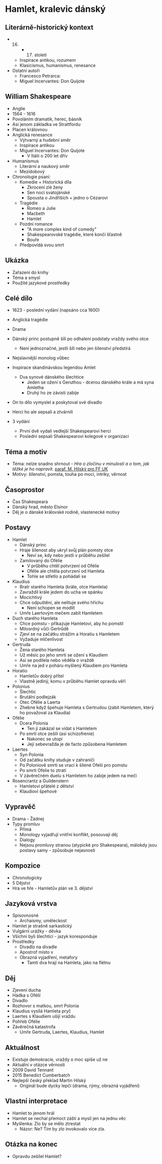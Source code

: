 # Hamlet, kralevic dánský

## Literárně-historický kontext
- 16. - 17. století
    - Inspirace antikou, rozumem
    - Klasicismus, humanismus, renesance
- Ostatní autoři
    - Francesco Petrarca: 
    - Miguel Incervantes: Don Quijote

## William Shakespeare
- Anglie
- 1564 - 1616
- Povoláním dramatik, herec, básník
- Asi jenom základka ve Strattfordu
- Placen královnou
- Anglická renesance
    - Výtvarný a hudební směr
    - Inspirace antikou
    - Miguel Incervantes: Don Quijote
        - V Itálii o 200 let dřív
- Humanismus
    - Literární a naukový směr
    - Mezidobový
- Chronologie psaní:
    - Komedie + Historická díla
        - Zkrocení zlé ženy
        - Sen noci svatojánské
        - Spousta o Jindřiších + jedno o Cézarovi
    - Tragédie
        - Romeo a Julie
        - Macbeth
        - Hamlet
    - Pozdní romance
        - "A more complex kind of comedy"
        - Shakespearovské tragédie, které končí šťastně
        - Bouře
    - Předpovídá svou smrt

## Ukázka
- Zařazení do knihy
- Téma a smysl
- Použité jazykové prostředky

## Celé dílo
- 1623 - poslední vydání (napsáno cca 1600)
- Anglická tragédie
- Drama
- Dánský princ postupně šílí po odhalení podstaty vraždy svého otce
    - Není jednoznačné, jestli šílí nebo jen šílenství předstírá

- Nejslavnější monolog vůbec
- Inspirace skandinávskou legendou Amlet
    - Dva synové dánského šlechtice
        - Jeden se ožení s Geruthou - dcerou dánského krále a má syna Amletha
        - Druhý ho ze závisti zabije
- On to dílo vymyslel a poskytoval své divadlo
- Herci ho ale sepsali a ztvárnili
- 3 vydání
    - První dvě vydali vedlejší Shakespearovi herci
    - Poslední sepsali Shakespearovi kolegové v organizaci

## Téma a motiv
- Téma: nelze snadno shrnout - *Hra o zločinu v minulosti a o tom, jak těžké je ho napravit.* [paraf. M. Hilský pro FF UK](https://www.youtube.com/watch?v=DyHBdLHE90U&t=400s)
- Motivy: šílenství, pomsta, touha po moci, intriky, věrnost

## Časoprostor
- Čas Shakespeara
- Dánský hrad, město Elsinor
- Děj je o dánské královské rodině, vlastenecké motivy

## Postavy
- Hamlet
    - Dánský princ
    - Hraje šílenost aby ukryl svůj plán pomsty otce
        - Neví se, kdy nebo jestli v průběhu zešílel
    - Zamilovaný do Ofélie
        - V průběhu chtěl potvrzení od Ofélie
        - Ofélie ale chtěla potvrzení od Hamleta
        - Tohle se střetlo a pohádali se
- Klaudius
    - Bratr starého Hamleta (krále, otce Hamleta)
    - Zavraždil krále jedem do ucha ve spánku
    - Mocichtivý
    - Chce odpuštění, ale nelituje svého hříchu
        - Není schopen se modlit
    - Umře Laertovým mečem zabit Hamletem
- Duch starého Hamleta
    - Chce pomstu - přikazuje Hamletovi, aby ho pomstil
    - Milosrdný vůči Gertrůdě
    - Zjeví se na začátku strážím a Horatiu s Hamletem
    - Vyžaduje mlčenlivost
- Gertruda
    - Žena starého Hamleta
    - Už měsíc po jeho smrti se ožení s Klaudiem
    - Asi se podílela nebo věděla o vraždě
    - Umře na jed v poháru myšlený Klaudiem pro Hamleta
- Horatio
    - Hamletův dobrý přítel
    - Vlastně jediný, komu v průběhu Hamlet opravdu věří
- Polonius
    - Šlechtic
    - Brutální podlejzák
    - Otec Ofélie a Laerta
    - Zhebne když špehuje Hamleta s Gertrudou (zabit Hamletem, který ho považoval za Klaudia)
- Ofélie
    - Dcera Polonia
        - Ten jí zakázal se vídat s Hamletem
    - Po smrti otce zešílí (asi schizofrenie)
        - Nakonec se utopí
        - Její sebevražda je de facto způsobena Hamletem
- Laertes
    - Syn Polonia
    - Od začátku knihy studuje v zahraničí
    - Po Poloniově smrti se vrací k šílené Ofelii pro pomstu
    - Po smrti Ofelie to ztratí
    - V závěrečném duelu s Hamletem ho zabije jedem na meči
- Rosencrantz a Guildenstern
    - Hamletovi přátelé z dětství
    - Klaudiovi špehové

## Vypravěč
- Drama - Žádnej
- Typy promluv
    - Přímá
    - Monology vyjadřují vnitřní konflikt, posouvají děj
    - Dialogy
    - Nejsou promluvy stranou (atypické pro Shakespeara), málokdy jsou postavy samy - způsobuje nejasnosti

## Kompozice
- Chronologicky
- 5 Dějství
- Hra ve hře - Hamletův plán ve 3. dějství

## Jazyková vrstva
- Spisovnosné
    - Archaismy, uměleckost
- Hamlet je strašně sarkastický
- Vulgární urážky - děvka
- Všichni byli šlechtici - jazyk koresponduje
- Prostředky
    - Divadlo na divadle
    - Apostrof místo v
    - Obrazná vyjadření, metafory
        - Tamti dva hrají na Hamleta, jako na flétnu

## Děj
- Zjevení ducha
- Hádka s Ofélií
- Divadlo
- Rozhovor s matkou, smrt Polonia
- Klaudius vysílá Hamleta pryč
- Laertes s Klaudiem ušijí vraždu
- Pohřeb Ofélie
- Závěrečná katastrofa
    - Umře Gertruda, Laertes, Klaudius, Hamlet

## Aktuálnost
- Existuje demokracie, vraždy o moc spíše už ne
- Aktuální v otázce věrnosti
- 2009 David Tennant
- 2015 Benedict Cumberbatch
- Nejlepší český překlad Martin Hilský
    - Originál bude dycky lepčí (drama, rýmy, obrazná vyjádření)

## Vlastní interpretace
- Hamlet to jenom hrál
- Hamlet se nechal přemoct záští a myslí jen na jednu věc
- Myšlenka: Zlo by se mělo ztrestat
    - Názor: Ne? Tím by zlo invokovalo více zla.

## Otázka na konec
- Opravdu zešílel Hamlet?
